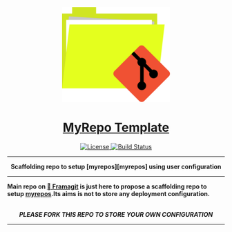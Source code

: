 <div align="center" style="text-align: center;">
  <!-- Project Title -->
  <a href="https://framagit.org.rdeville.public/my_dotfiles/myrepo">
    <img src="docs/assets/img/myrepo_logo.svg" width="250px">
    <h1>MyRepo Template</h1>
  </a>

  <a href="https://opensource.org/licenses/MIT">
    <img alt="License" src="https://img.shields.io/badge/Licence-MIT-informational?style=flat-square&logo=appveyor">
  </a>
  <a href="https://framagit.org/rdeville.public/my_dotfiles/myrepo/commits/master">
    <img alt="Build Status" src="https://framagit.org/rdeville.public/my_dotfiles/myrepo/badges/master/pipeline.svg?style=flat-square&logo=appveyor">
  </a>
</div>

--------------------------------------------------------------------------------

<center>
<b>Scaffolding repo to setup [myrepos][myrepos] using user configuration</b>
</center>

--------------------------------------------------------------------------------

<b>Main repo on [ Framagit][myrepo_repo_url] is just here to propose a
scaffolding repo to setup [myrepos][myrepos].Its aims is not to store any
deployment configuration.
<br>
<br>
<center>
<i>PLEASE FORK THIS REPO TO STORE YOUR OWN CONFIGURATION</i>
</center>
</b>

--------------------------------------------------------------------------------

[myrepos]: https://myrepos.branchable.com/
[myrepo_repo_url]: https://framagit.org/rdeville.public/my_dotfiles/myrepo
